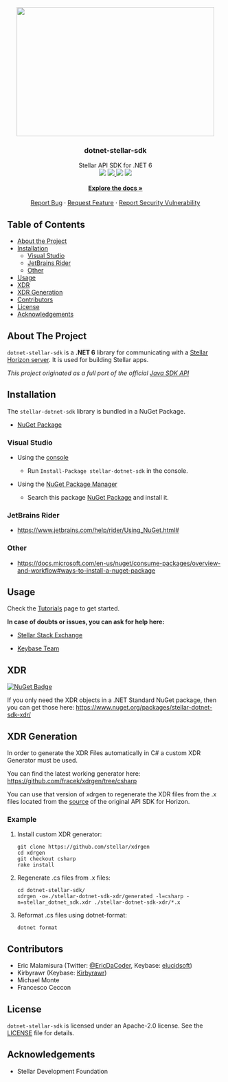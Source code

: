 <!-- PROJECT LOGO -->

<br /><p align="center"> <a href="https://github.com/elucidsoft/dotnet-stellar-sdk"><img width="460" height="300" src="https://raw.githubusercontent.com/elucidsoft/dotnet-stellar-sdk/master/.github/images/logo.svg"> </a> <!-- TITLE AND BADGES --> <h3 align="center">
dotnet-stellar-sdk</h3> <p align="center"> Stellar API SDK for .NET
6 <br /> <a href="https://ci.appveyor.com/project/elucidsoft/dotnet-stellar-sdk/branch/master"> <img src="https://ci.appveyor.com/api/projects/status/n34q6l3wyar2rq5l/branch/master?svg=true"></a> <a href="https://coveralls.io/github/elucidsoft/dotnet-stellar-sdk?branch=master"> <img src="https://coveralls.io/repos/github/elucidsoft/dotnet-stellar-sdk/badge.svg?branch=master"></a><a href="https://www.codefactor.io/repository/github/elucidsoft/dotnet-stellar-sdk"> <img src="https://www.codefactor.io/repository/github/elucidsoft/dotnet-stellar-sdk/badge"></a> <a href="https://www.nuget.org/packages/stellar-dotnet-sdk"> <img src="https://buildstats.info/nuget/stellar-dotnet-sdk"> </a><br /><br /><!-- USEFUL LINKS--><a href="https://elucidsoft.github.io/dotnet-stellar-sdk/"><strong>
Explore the
docs »</strong></a> <br /> <br /> <a href="https://github.com/elucidsoft/dotnet-stellar-sdk/issues/new?template=Bug_report.md">
Report Bug</a> · <a href="https://github.com/elucidsoft/dotnet-stellar-sdk/issues/new?template=Feature_request.md">
Request Feature</a> · <a href="https://github.com/elucidsoft/dotnet-stellar-sdk/security/policy">Report Security
Vulnerability</a> </p></p>

<!-- TABLE OF CONTENTS -->

## Table of Contents

- [About the Project](#about-the-project)
- [Installation](#installation)
    - [Visual Studio](#visual-studio)
    - [JetBrains Rider](#jetbrains-rider)
    - [Other](#other)
- [Usage](#usage)
- [XDR](#xdr)
- [XDR Generation](#xdr-generation)
- [Contributors](#contributors)
- [License](#license)
- [Acknowledgements](#acknowledgements)

<!-- ABOUT THE PROJECT -->

## About The Project

`dotnet-stellar-sdk` is a **.NET 6** library for communicating with
a [Stellar Horizon server](https://github.com/stellar/go/tree/master/services/horizon). It is used for building Stellar
apps.

_This project originated as a full port of the official [Java SDK API](https://github.com/stellar/java-stellar-sdk)_

## Installation

The `stellar-dotnet-sdk` library is bundled in a NuGet Package.

- [NuGet Package](https://www.nuget.org/packages/stellar-dotnet-sdk)

### Visual Studio

- Using the [console](https://docs.microsoft.com/en-us/nuget/consume-packages/install-use-packages-powershell)

    - Run `Install-Package stellar-dotnet-sdk` in the console.

- Using
  the [NuGet Package Manager](https://docs.microsoft.com/en-us/nuget/consume-packages/install-use-packages-visual-studio)

    - Search this package [NuGet Package](https://www.nuget.org/packages/stellar-dotnet-sdk) and install it.

### JetBrains Rider

- <https://www.jetbrains.com/help/rider/Using_NuGet.html#>

### Other

- <https://docs.microsoft.com/en-us/nuget/consume-packages/overview-and-workflow#ways-to-install-a-nuget-package>

<!-- USAGE EXAMPLES -->

## Usage

Check the [Tutorials](https://elucidsoft.github.io/dotnet-stellar-sdk/tutorials/index.html) page to get started.

**In case of doubts or issues, you can ask for help here:**

- [Stellar Stack Exchange](https://stellar.stackexchange.com/)

- [Keybase Team](https://keybase.io/team/stellar_dotnet)

## XDR

[![NuGet Badge](https://buildstats.info/nuget/stellar-dotnet-sdk-xdr)](https://www.nuget.org/packages/stellar-dotnet-sdk-xdr/)

If you only need the XDR objects in a .NET Standard NuGet package, then you can get those
here: <https://www.nuget.org/packages/stellar-dotnet-sdk-xdr/>

## XDR Generation

In order to generate the XDR Files automatically in C# a custom XDR Generator must be used.

You can find the latest working generator here: <https://github.com/fracek/xdrgen/tree/csharp>

You can use that version of xdrgen to regenerate the XDR files from the .x files located from
the [source](https://github.com/stellar/stellar-core/tree/master/src/xdr) of the original API SDK for Horizon.

### Example

1. Install custom XDR generator:
   ```
   git clone https://github.com/stellar/xdrgen
   cd xdrgen
   git checkout csharp
   rake install
   ```
2. Regenerate .cs files from .x files:
   ```
   cd dotnet-stellar-sdk/
   xdrgen -o=./stellar-dotnet-sdk-xdr/generated -l=csharp -n=stellar_dotnet_sdk.xdr ./stellar-dotnet-sdk-xdr/*.x
   ```
3. Reformat .cs files using dotnet-format:
   ```
   dotnet format
   ```

<!-- CONTRIBUTORS-->

## Contributors

- Eric Malamisura (Twitter: [@EricDaCoder](https://twitter.com/EricDaCoder),
  Keybase: [elucidsoft](https://keybase.io/elucidsoft))
- Kirbyrawr (Keybase: [Kirbyrawr](https://keybase.io/Kirbyrawr))
- Michael Monte
- Francesco Ceccon

<!-- LICENSE -->

## License

`dotnet-stellar-sdk` is licensed under an Apache-2.0 license. See
the [LICENSE](https://github.com/elucidsoft/dotnet-stellar-sdk/blob/master/LICENSE.txt) file for details.

<!-- ACKNOWLEDGEMENTS -->

## Acknowledgements

- Stellar Development Foundation

<!-- Disclaimer -->

<!-- This readme is a modification of https://github.com/othneildrew/Best-README-Template that is licensed under MIT -->
